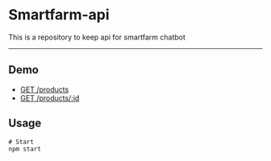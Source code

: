 # Smartfarm-api
This is a repository to keep api for smartfarm chatbot

-------

## Demo
* [GET /products](https://node-api-101.herokuapp.com/products)
* [GET /products/:id](https://node-api-101.herokuapp.com/products/:id)

## Usage
```
# Start
npm start
```
